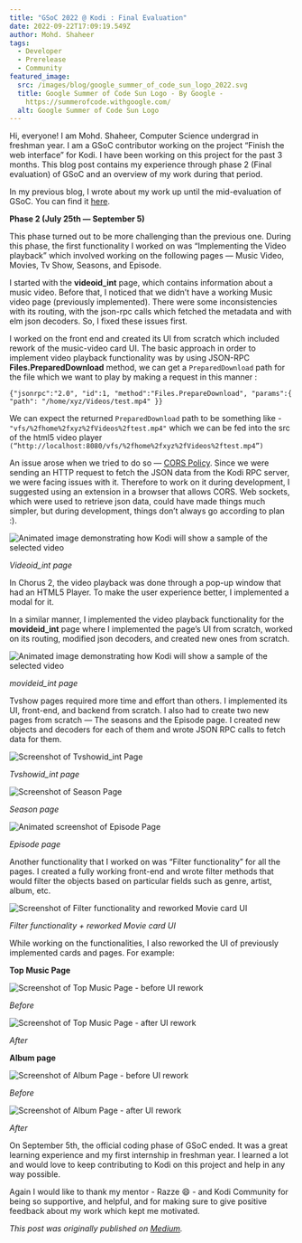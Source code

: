 ```yaml
---
title: "GSoC 2022 @ Kodi : Final Evaluation"
date: 2022-09-22T17:09:19.549Z
author: Mohd. Shaheer
tags:
  - Developer
  - Prerelease
  - Community
featured_image:
  src: /images/blog/google_summer_of_code_sun_logo_2022.svg
  title: Google Summer of Code Sun Logo - By Google -
    https://summerofcode.withgoogle.com/
  alt: Google Summer of Code Sun Logo
---
```

Hi, everyone! I am Mohd. Shaheer, Computer Science undergrad in freshman year. I am a GSoC contributor working on the project “Finish the web interface” for Kodi. I have been working on this project for the past 3 months. This blog post contains my experience through phase 2 (Final evaluation) of GSoC and an overview of my work during that period.

In my previous blog, I wrote about my work up until the mid-evaluation of GSoC. You can find it [here](https://medium.com/@mshaheer2003/gsoc-2022-kodi-mid-term-evaluation-bb0167390d21).

**Phase 2 (July 25th — September 5)**

This phase turned out to be more challenging than the previous one.
During this phase, the first functionality I worked on was “Implementing the Video playback” which involved working on the following pages — Music Video, Movies, Tv Show, Seasons, and Episode.

I started with the **videoid_int** page, which contains information about a music video. Before that, I noticed that we didn’t have a working Music video page (previously implemented). There were some inconsistencies with its routing, with the json-rpc calls which fetched the metadata and with elm json decoders. So, I fixed these issues first.

I worked on the front end and created its UI from scratch which included rework of the music-video card UI. The basic approach in order to implement video playback functionality was by using JSON-RPC **Files.PreparedDownload** method, we can get a `PreparedDownload` path for the file which we want to play by making a request in this manner :

`{"jsonrpc":"2.0", "id":1, "method":"Files.PrepareDownload", "params":{ "path": "/home/xyz/Videos/test.mp4" }}`

We can expect the returned `PreparedDownload` path to be something like - `"vfs/%2fhome%2fxyz%2fVideos%2ftest.mp4"` which we can be fed into the src of the html5 video player
`(“http://localhost:8080/vfs/%2fhome%2fxyz%2fVideos%2ftest.mp4”)`

An issue arose when we tried to do so — [CORS Policy](https://developer.mozilla.org/en-US/docs/Web/HTTP/CORS). Since we were sending an HTTP request to fetch the JSON data from the Kodi RPC server, we were facing issues with it. Therefore to work on it during development, I suggested using an extension in a browser that allows CORS. Web sockets, which were used to retrieve json data, could have made things much simpler, but during development, things don’t always go according to plan :).

![Animated image demonstrating how Kodi will show a sample of the selected video](/images/blog/mohdshaheer1-720x350.webp "Videoid_int page")

*Videoid_int page* 

In Chorus 2, the video playback was done through a pop-up window that had an HTML5 Player. To make the user experience better, I implemented a modal for it.

In a similar manner, I implemented the video playback functionality for the **movideid_int** page where I implemented the page’s UI from scratch, worked on its routing, modified json decoders, and created new ones from scratch.

![Animated image demonstrating how Kodi will show a sample of the selected video](/images/blog/mohdshaheer2-600x320.gif "Movideid_int Page")

*movideid_int page*

Tvshow pages required more time and effort than others. I implemented its UI, front-end, and backend from scratch. I also had to create two new pages from scratch — The seasons and the Episode page. I created new objects and decoders for each of them and wrote JSON RPC calls to fetch data for them.

![Screenshot of Tvshowid_int Page](/images/blog/mohdshaheer3-720x355.png "Tvshowid_int Page")

*Tvshowid_int page*

![Screenshot of Season Page](/images/blog/mohdshaheer4-720x350.png "Season Page")

*Season page*

![Animated screenshot of Episode Page](/images/blog/mohdshaheer5-600x287.gif "Episode Page")

*Episode page*

Another functionality that I worked on was “Filter functionality” for all the pages. I created a fully working front-end and wrote filter methods that would filter the objects based on particular fields such as genre, artist, album, etc.

![Screenshot of Filter functionality and reworked Movie card UI](/images/blog/mohdshaheer6-720x350.png "Filter functionality and reworked Movie card UI")

*Filter functionality + reworked Movie card UI*

While working on the functionalities, I also reworked the UI of previously implemented cards and pages. For example:

**Top Music Page**

![Screenshot of Top Music Page - before UI rework](/images/blog/mohdshaheer7-720x350.png "Top Music Page - before UI rework")

*Before*

![Screenshot of Top Music Page - after UI rework](/images/blog/mohdshaheer8-720x350.png "Top Music Page - after UI rework")

*After*

**Album page**

![Screenshot of Album Page - before UI rework](/images/blog/mohdshaheer9-720x350.png "Album Page - before UI rework")

*Before*

![Screenshot of Album Page - after UI rework](/images/blog/mohdshaheer10-720x354.png "Album Page - after UI rework")

*After*

On September 5th, the official coding phase of GSoC ended. It was a great learning experience and my first internship in freshman year. I learned a lot and would love to keep contributing to Kodi on this project and help in any way possible.

Again I would like to thank my mentor - Razze 😄 - and Kodi Community for being so supportive, and helpful, and for making sure to give positive feedback about my work which kept me motivated.

*T﻿his post was originally published on [Medium](https://medium.com/@mshaheer2003/gsoc-2022-kodi-final-evaluation-43ff20a51f17).*